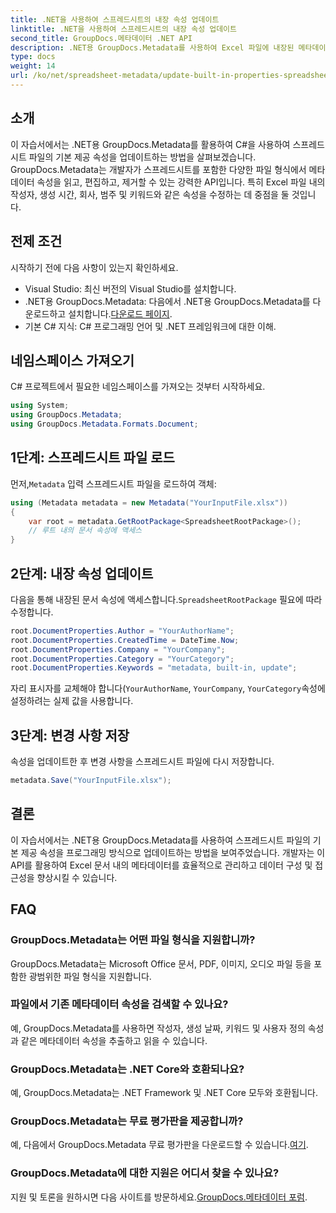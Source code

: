 ```yaml
---
title: .NET을 사용하여 스프레드시트의 내장 속성 업데이트
linktitle: .NET을 사용하여 스프레드시트의 내장 속성 업데이트
second_title: GroupDocs.메타데이터 .NET API
description: .NET용 GroupDocs.Metadata를 사용하여 Excel 파일에 내장된 메타데이터 속성을 업데이트하는 방법을 알아보세요. C#을 사용하여 작성자, 생성 시간, 회사 등을 수정하세요.
type: docs
weight: 14
url: /ko/net/spreadsheet-metadata/update-built-in-properties-spreadsheets/
---
```

## 소개
이 자습서에서는 .NET용 GroupDocs.Metadata를 활용하여 C#을 사용하여 스프레드시트 파일의 기본 제공 속성을 업데이트하는 방법을 살펴보겠습니다. GroupDocs.Metadata는 개발자가 스프레드시트를 포함한 다양한 파일 형식에서 메타데이터 속성을 읽고, 편집하고, 제거할 수 있는 강력한 API입니다. 특히 Excel 파일 내의 작성자, 생성 시간, 회사, 범주 및 키워드와 같은 속성을 수정하는 데 중점을 둘 것입니다.
## 전제 조건
시작하기 전에 다음 사항이 있는지 확인하세요.
- Visual Studio: 최신 버전의 Visual Studio를 설치합니다.
-  .NET용 GroupDocs.Metadata: 다음에서 .NET용 GroupDocs.Metadata를 다운로드하고 설치합니다.[다운로드 페이지](https://releases.groupdocs.com/metadata/net/).
- 기본 C# 지식: C# 프로그래밍 언어 및 .NET 프레임워크에 대한 이해.

## 네임스페이스 가져오기
C# 프로젝트에서 필요한 네임스페이스를 가져오는 것부터 시작하세요.
```csharp
using System;
using GroupDocs.Metadata;
using GroupDocs.Metadata.Formats.Document;
```
## 1단계: 스프레드시트 파일 로드
 먼저,`Metadata` 입력 스프레드시트 파일을 로드하여 객체:
```csharp
using (Metadata metadata = new Metadata("YourInputFile.xlsx"))
{
    var root = metadata.GetRootPackage<SpreadsheetRootPackage>();
    // 루트 내의 문서 속성에 액세스
}
```
## 2단계: 내장 속성 업데이트
 다음을 통해 내장된 문서 속성에 액세스합니다.`SpreadsheetRootPackage` 필요에 따라 수정합니다.
```csharp
root.DocumentProperties.Author = "YourAuthorName";
root.DocumentProperties.CreatedTime = DateTime.Now;
root.DocumentProperties.Company = "YourCompany";
root.DocumentProperties.Category = "YourCategory";
root.DocumentProperties.Keywords = "metadata, built-in, update";
```
자리 표시자를 교체해야 합니다(`YourAuthorName`, `YourCompany`, `YourCategory`속성에 설정하려는 실제 값을 사용합니다.
## 3단계: 변경 사항 저장
속성을 업데이트한 후 변경 사항을 스프레드시트 파일에 다시 저장합니다.
```csharp
metadata.Save("YourInputFile.xlsx");
```

## 결론
이 자습서에서는 .NET용 GroupDocs.Metadata를 사용하여 스프레드시트 파일의 기본 제공 속성을 프로그래밍 방식으로 업데이트하는 방법을 보여주었습니다. 개발자는 이 API를 활용하여 Excel 문서 내의 메타데이터를 효율적으로 관리하고 데이터 구성 및 접근성을 향상시킬 수 있습니다.

## FAQ
### GroupDocs.Metadata는 어떤 파일 형식을 지원합니까?
GroupDocs.Metadata는 Microsoft Office 문서, PDF, 이미지, 오디오 파일 등을 포함한 광범위한 파일 형식을 지원합니다.
### 파일에서 기존 메타데이터 속성을 검색할 수 있나요?
예, GroupDocs.Metadata를 사용하면 작성자, 생성 날짜, 키워드 및 사용자 정의 속성과 같은 메타데이터 속성을 추출하고 읽을 수 있습니다.
### GroupDocs.Metadata는 .NET Core와 호환되나요?
예, GroupDocs.Metadata는 .NET Framework 및 .NET Core 모두와 호환됩니다.
### GroupDocs.Metadata는 무료 평가판을 제공합니까?
 예, 다음에서 GroupDocs.Metadata 무료 평가판을 다운로드할 수 있습니다.[여기](https://releases.groupdocs.com/).
### GroupDocs.Metadata에 대한 지원은 어디서 찾을 수 있나요?
 지원 및 토론을 원하시면 다음 사이트를 방문하세요.[GroupDocs.메타데이터 포럼](https://forum.groupdocs.com/c/metadata/14).
